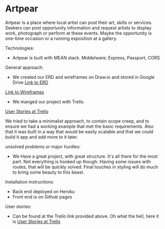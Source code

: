 # Artpear
Artpear is a place where local artist can post their art, skills or services. Seekers can post opportunity information and request artists to display work, photograph or perform at these events. Maybe the opportunity is one-time occasion or a running exposition at a gallery.

Technologies:
- Artpear is built with MEAN stack.
Middelware: Express, Passport, CORS

General approach:
 - We created our ERD  and wireframes on Draw.io and stored in Google Drive
  [Link to ERD](https://drive.google.com/file/d/0BzvvgvDgOCV6LUtMTHF2TmpTdjA/view?usp=sharing)

  [Link to Wireframes](https://drive.google.com/file/d/0BzvvgvDgOCV6TUtSQ2RlMXZhNjQ/view?usp=sharing)

 - We manged our project with Trello.

  [User Stories at Trello](https://trello.com/wdiproject39)

We tried to take a minimalist approach, to contain scope creep, and to ensure we had a working example that met the basic requirements. Also that it was built in a way that would be easily scalable and that we could build it app and add more to it later.

unsolved problems or major hurdles:
  - We Have a great project, with great structure. It's all there for the most part. Not everything is hooked up though. Having some issues with routes, that will be quickly solved. Final touches in styling will do much to bring some beauty to this beast.

Installation instructions:
- Back end deployed on Heroku
- Front end is on Github pages

User stories:
- Can be found at the Trello link provided above. Oh what the hell, here it is  [User Stories at Trello](https://trello.com/wdiproject39)
